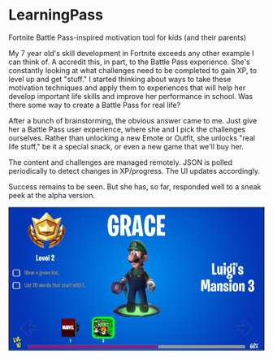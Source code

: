 # LearningPass
Fortnite Battle Pass-inspired motivation tool for kids (and their parents)

My 7 year old's skill development in Fortnite exceeds any other example I can think of. A accredit this, in part, to the Battle Pass experience. She's constantly looking at what challenges need to be completed to gain XP, to level up and get "stuff." I started thinking about ways to take these motivation techniques and apply them to experiences that will help her develop important life skills and improve her performance in school. Was there some way to create a Battle Pass for real life? 

After a bunch of brainstorming, the obvious answer came to me. Just give her a Battle Pass user experience, where she and I pick the challenges ourselves. Rather than unlocking a new Emote or Outfit, she unlocks "real life stuff," be it a special snack, or even a new game that we'll buy her.

The content and challenges are managed remotely. JSON is polled periodically to detect changes in XP/progress. The UI updates accordingly.

Success remains to be seen. But she has, so far, responded well to a sneak peek at the alpha version.

![Screenshot](screenshot.png)    
